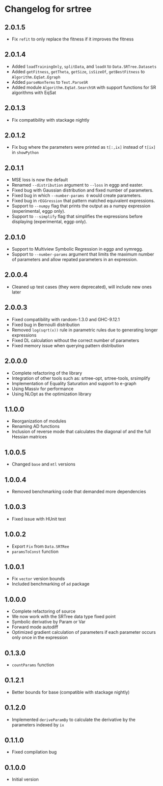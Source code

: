 # Changelog for srtree

## 2.0.1.5

- Fix `refit` to only replace the fitness if it improves the fitness 

## 2.0.1.4

- Added `loadTrainingOnly`, `splitData`, and `loadX` to `Data.SRTree.Datasets`
- Added `getFitness`, `getTheta`, `getSize`, `isSizeOf`, `getBestFitness` to `Algorithm.EqSat.Egraph`
- Added `parseNonTerms` to `Text.ParseSR` 
- Added module `Algorithm.EqSat.SearchSR` with support functions for SR algorithms with EqSat

## 2.0.1.3

- Fix compatibility with stackage nightly 

## 2.0.1.2

- Fix bug where the parameters were printed as `t[:,ix]` instead of `t[ix]` in `showPython`

## 2.0.1.1

- MSE loss is now the default
- Renamed `--distribution` argument to `--loss` in eggp and easter.
- Fixed bug with Gaussian distribution and fixed number of parameters.
- Fixed bug in which `--number-params 0` would create parameters.
- Fixed bug in `rEGGression` that pattern matched equivalent expressions.
- Support to `--numpy` flag that prints the output as a numpy expression (experimental, eggp only).
- Support to `--simplify` flag that simplifies the expressions before displaying (experimental, eggp only).

## 2.0.1.0

- Support to Multiview Symbolic Regression in eggp and symregg.
- Support to `--number-params` argument that limits the maximum number of parameters and allow repated parameters in an expression.

## 2.0.0.4

- Cleaned up test cases (they were deprecated), will include new ones later 

## 2.0.0.3

- Fixed compatibility with random-1.3.0 and GHC-9.12.1 
- Fixed bug in Bernoulli distribution 
- Removed `log(sqrt(x))` rule in parametric rules due to generating longer expressions 
- Fixed DL calculation without the correct number of parameters 
- Fixed memory issue when querying pattern distribution 

## 2.0.0.0 

- Complete refactoring of the library
- Integration of other tools such as: srtree-opt, srtree-tools, srsimplify
- Implementation of Equality Saturation and support to e-graph 
- Using Massiv for performance 
- Using NLOpt as the optimization library 

## 1.1.0.0

- Reorganization of modules
- Renaming AD functions
- Inclusion of reverse mode that calculates the diagonal of and the full Hessian matrices

## 1.0.0.5

- Changed `base` and `mtl` versions

## 1.0.0.4

- Removed benchmarking code that demanded more dependencies

## 1.0.0.3

- Fixed issue with HUnit test

## 1.0.0.2

- Export `Fix` from `Data.SRTRee`
- `paramsToConst` function

## 1.0.0.1

- Fix `vector` version bounds
- Included benchmarking of `ad` package

## 1.0.0.0

- Complete refactoring of source
- We now work with the SRTree data type fixed point
- Symbolic derivative by Param or Var
- Forward mode autodiff
- Optimized gradient calculation of parameters if each parameter occurs only once in the expression

## 0.1.3.0

- `countParams` function

## 0.1.2.1

- Better bounds for base (compatible with stackage nightly)

## 0.1.2.0

- Implemented `deriveParamBy` to calculate the derivative by the parameters indexed by `ix`

## 0.1.1.0

- Fixed compilation bug

## 0.1.0.0

- Initial version
